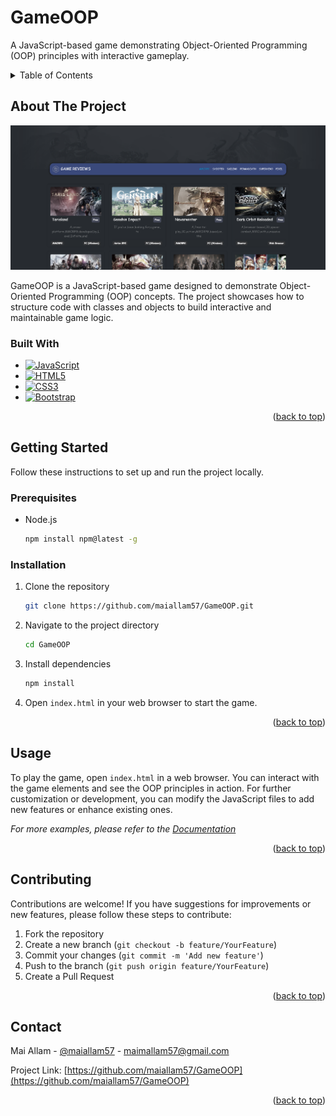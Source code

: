 <!-- PROJECT TITLE -->
# GameOOP

<!-- PROJECT DESCRIPTION -->
A JavaScript-based game demonstrating Object-Oriented Programming (OOP) principles with interactive gameplay.

<!-- TABLE OF CONTENTS -->
<details>
  <summary>Table of Contents</summary>
  <ol>
    <li>
      <a href="#about-the-project">About The Project</a>
      <ul>
        <li><a href="#built-with">Built With</a></li>
      </ul>
    </li>
    <li>
      <a href="#getting-started">Getting Started</a>
      <ul>
        <li><a href="#prerequisites">Prerequisites</a></li>
        <li><a href="#installation">Installation</a></li>
      </ul>
    </li>
    <li><a href="#usage">Usage</a></li>
    <li><a href="#contributing">Contributing</a></li>
    <li><a href="#contact">Contact</a></li>
  </ol>
</details>

<!-- ABOUT THE PROJECT -->
## About The Project

[![GameOOP Screenshot][Website-screenshot]](https://raw.githubusercontent.com/maiallam57/GameOOP/main/images/cover.png)

GameOOP is a JavaScript-based game designed to demonstrate Object-Oriented Programming (OOP) concepts. The project showcases how to structure code with classes and objects to build interactive and maintainable game logic.

### Built With

* [![JavaScript][JavaScript.com]][JavaScript-url]
* [![HTML5][HTML5.com]][HTML5-url]
* [![CSS3][CSS3.com]][CSS3-url]
* [![Bootstrap][Bootstrap.com]][Bootstrap-url]

<p align="right">(<a href="#readme-top">back to top</a>)</p>

<!-- GETTING STARTED -->
## Getting Started

Follow these instructions to set up and run the project locally.

### Prerequisites

* Node.js
  ```sh
  npm install npm@latest -g
  ```

### Installation

1. Clone the repository
   ```sh
   git clone https://github.com/maiallam57/GameOOP.git
   ```
2. Navigate to the project directory
   ```sh
   cd GameOOP
   ```
3. Install dependencies
   ```sh
   npm install
   ```
4. Open `index.html` in your web browser to start the game.

<p align="right">(<a href="#readme-top">back to top</a>)</p>

<!-- USAGE EXAMPLES -->
## Usage

To play the game, open `index.html` in a web browser. You can interact with the game elements and see the OOP principles in action. For further customization or development, you can modify the JavaScript files to add new features or enhance existing ones.

_For more examples, please refer to the [Documentation](https://example.com)_

<p align="right">(<a href="#readme-top">back to top</a>)</p>

<!-- CONTRIBUTING -->
## Contributing

Contributions are welcome! If you have suggestions for improvements or new features, please follow these steps to contribute:

1. Fork the repository
2. Create a new branch (`git checkout -b feature/YourFeature`)
3. Commit your changes (`git commit -m 'Add new feature'`)
4. Push to the branch (`git push origin feature/YourFeature`)
5. Create a Pull Request

<p align="right">(<a href="#readme-top">back to top</a>)</p>

<!-- CONTACT -->
## Contact

Mai Allam - [@maiallam57](https://twitter.com/maiallam57) - maimallam57@gmail.com

Project Link: [https://github.com/maiallam57/GameOOP](https://github.com/maiallam57/GameOOP)

<p align="right">(<a href="#readme-top">back to top</a>)</p>

<!-- MARKDOWN LINKS & IMAGES -->
<!-- https://www.markdownguide.org/basic-syntax/#reference-style-links -->
[JavaScript.com]: https://img.shields.io/badge/JavaScript-F7DF1C?style=for-the-badge&logo=javascript&logoColor=black
[JavaScript-url]: https://developer.mozilla.org/en-US/docs/Web/JavaScript
[HTML5.com]: https://img.shields.io/badge/HTML5-E34F26?style=for-the-badge&logo=html5&logoColor=white
[HTML5-url]: https://developer.mozilla.org/en-US/docs/Web/HTML
[CSS3.com]: https://img.shields.io/badge/CSS3-1572B6?style=for-the-badge&logo=css3&logoColor=white
[CSS3-url]: https://developer.mozilla.org/en-US/docs/Web/CSS
[Bootstrap.com]: https://img.shields.io/badge/Bootstrap-563D7C?style=for-the-badge&logo=bootstrap&logoColor=white
[Bootstrap-url]: https://getbootstrap.com/
[Website-screenshot]:https://raw.githubusercontent.com/maiallam57/GameOOP/main/images/cover.png
```
